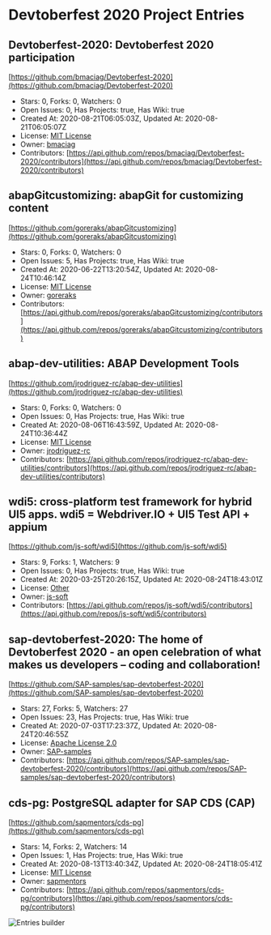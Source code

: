 # Devtoberfest 2020 Project Entries

## Devtoberfest-2020: Devtoberfest 2020 participation
[https://github.com/bmaciag/Devtoberfest-2020](https://github.com/bmaciag/Devtoberfest-2020)

* Stars: 0, Forks: 0, Watchers: 0
* Open Issues: 0, Has Projects: true, Has Wiki: true
* Created At: 2020-08-21T06:05:03Z, Updated At: 2020-08-21T06:05:07Z
* License: [MIT License](https://api.github.com/licenses/mit)
* Owner: [bmaciag](https://github.com/bmaciag)
* Contributors: [https://api.github.com/repos/bmaciag/Devtoberfest-2020/contributors](https://api.github.com/repos/bmaciag/Devtoberfest-2020/contributors)



## abapGitcustomizing: abapGit for customizing content
[https://github.com/goreraks/abapGitcustomizing](https://github.com/goreraks/abapGitcustomizing)

* Stars: 0, Forks: 0, Watchers: 0
* Open Issues: 5, Has Projects: true, Has Wiki: true
* Created At: 2020-06-22T13:20:54Z, Updated At: 2020-08-24T10:46:14Z
* License: [MIT License](https://api.github.com/licenses/mit)
* Owner: [goreraks](https://github.com/goreraks)
* Contributors: [https://api.github.com/repos/goreraks/abapGitcustomizing/contributors](https://api.github.com/repos/goreraks/abapGitcustomizing/contributors)



## abap-dev-utilities: ABAP Development Tools
[https://github.com/jrodriguez-rc/abap-dev-utilities](https://github.com/jrodriguez-rc/abap-dev-utilities)

* Stars: 0, Forks: 0, Watchers: 0
* Open Issues: 0, Has Projects: true, Has Wiki: true
* Created At: 2020-08-06T16:43:59Z, Updated At: 2020-08-24T10:36:44Z
* License: [MIT License](https://api.github.com/licenses/mit)
* Owner: [jrodriguez-rc](https://github.com/jrodriguez-rc)
* Contributors: [https://api.github.com/repos/jrodriguez-rc/abap-dev-utilities/contributors](https://api.github.com/repos/jrodriguez-rc/abap-dev-utilities/contributors)



## wdi5: cross-platform test framework for hybrid UI5 apps. wdi5 &#x3D; Webdriver.IO + UI5 Test API + appium
[https://github.com/js-soft/wdi5](https://github.com/js-soft/wdi5)

* Stars: 9, Forks: 1, Watchers: 9
* Open Issues: 0, Has Projects: true, Has Wiki: true
* Created At: 2020-03-25T20:26:15Z, Updated At: 2020-08-24T18:43:01Z
* License: [Other]()
* Owner: [js-soft](https://github.com/js-soft)
* Contributors: [https://api.github.com/repos/js-soft/wdi5/contributors](https://api.github.com/repos/js-soft/wdi5/contributors)



## sap-devtoberfest-2020: The home of Devtoberfest 2020 - an open celebration of what makes us developers – coding and collaboration! 
[https://github.com/SAP-samples/sap-devtoberfest-2020](https://github.com/SAP-samples/sap-devtoberfest-2020)

* Stars: 27, Forks: 5, Watchers: 27
* Open Issues: 23, Has Projects: true, Has Wiki: true
* Created At: 2020-07-03T17:23:37Z, Updated At: 2020-08-24T20:46:55Z
* License: [Apache License 2.0](https://api.github.com/licenses/apache-2.0)
* Owner: [SAP-samples](https://github.com/SAP-samples)
* Contributors: [https://api.github.com/repos/SAP-samples/sap-devtoberfest-2020/contributors](https://api.github.com/repos/SAP-samples/sap-devtoberfest-2020/contributors)



## cds-pg: PostgreSQL adapter for SAP CDS (CAP)
[https://github.com/sapmentors/cds-pg](https://github.com/sapmentors/cds-pg)

* Stars: 14, Forks: 2, Watchers: 14
* Open Issues: 1, Has Projects: true, Has Wiki: true
* Created At: 2020-08-13T13:40:34Z, Updated At: 2020-08-24T18:05:41Z
* License: [MIT License](https://api.github.com/licenses/mit)
* Owner: [sapmentors](https://github.com/sapmentors)
* Contributors: [https://api.github.com/repos/sapmentors/cds-pg/contributors](https://api.github.com/repos/sapmentors/cds-pg/contributors)


![Entries builder](https://github.com/sap-samples/sap-devtoberfest-2020/workflows/Entries%20builder/badge.svg)
